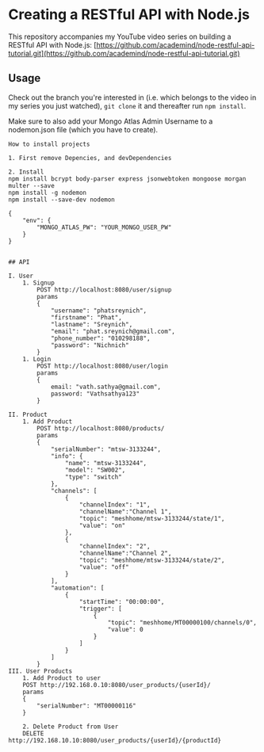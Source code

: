 # Creating a RESTful API with Node.js
This repository accompanies my YouTube video series on building a RESTful API with Node.js: [https://github.com/academind/node-restful-api-tutorial.git](https://github.com/academind/node-restful-api-tutorial.git)

## Usage
Check out the branch you're interested in (i.e. which belongs to the video in my series you just watched), ```git clone``` it and thereafter run ```npm install```.

Make sure to also add your Mongo Atlas Admin Username to a nodemon.json file (which you have to create).

```
How to install projects

1. First remove Depencies, and devDependencies

2. Install 
npm install bcrypt body-parser express jsonwebtoken mongoose morgan multer --save
npm install -g nodemon
npm install --save-dev nodemon

{
    "env": {
        "MONGO_ATLAS_PW": "YOUR_MONGO_USER_PW"
    }
}


## API

I. User 
    1. Signup
        POST http://localhost:8080/user/signup
        params
        {
            "username": "phatsreynich",
            "firstname": "Phat",
            "lastname": "Sreynich",
            "email": "phat.sreynich@gmail.com",
            "phone_number": "010298188",
            "password": "Nichnich"
        }
    1. Login
        POST http://localhost:8080/user/login
        params
        {            
            email: "vath.sathya@gmail.com",
            password: "Vathsathya123"
        }
        
II. Product
    1. Add Product
        POST http://localhost:8080/products/
        params
        {
            "serialNumber": "mtsw-3133244",
            "info": {
                "name": "mtsw-3133244",
                "model": "SW002",
                "type": "switch"
            },
            "channels": [
                {
                    "channelIndex": "1",
                    "channelName":"Channel 1",
                    "topic": "meshhome/mtsw-3133244/state/1",
                    "value": "on"
                },
                {
                    "channelIndex": "2",
                    "channelName":"Channel 2",
                    "topic": "meshhome/mtsw-3133244/state/2",
                    "value": "off"
                }
            ],
            "automation": [
                {
                    "startTime": "00:00:00",
                    "trigger": [
                        {
                            "topic": "meshhome/MT00000100/channels/0",
                            "value": 0
                        }
                    ]
                }
            ]
        }
III. User Products
    1. Add Product to user
    POST http://192.168.0.10:8080/user_products/{userId}/
    params 
    {
        "serialNumber": "MT00000116"
    }

    2. Delete Product from User
    DELETE http://192.168.10.10:8080/user_products/{userId}/{productId}

```
